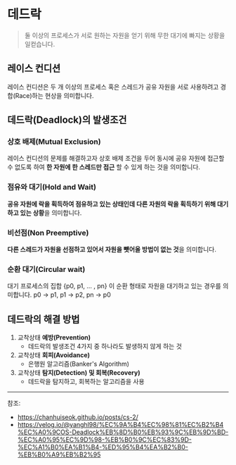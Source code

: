 # 데드락
> 둘 이상의 프로세스가 서로 원하는 자원을 얻기 위해 무한 대기에 빠지는 상황을 일컫습니다.

## 레이스 컨디션
레이스 컨디션은 두 개 이상의 프로세스 혹은 스레드가 공유 자원을 서로 사용하려고 경합(Race)하는 현상을 의미합니다.

## 데드락(Deadlock)의 발생조건
### 상호 배제(Mutual Exclusion)
레이스 컨디션의 문제를 해결하고자 상호 배제 조건을 두어 동시에 공유 자원에 접근할 수 없도록 하여 **한 자원에 한 스레드만 접근** 할 수 있게 하는 것을 의미합니다.

### 점유와 대기(Hold and Wait)
**공유 자원에 락을 획득하여 점유하고 있는 상태인데 다른 자원의 락을 획득하기 위해 대기하고 있는 상황**을 의미합니다.

### 비선점(Non Preemptive)
**다른 스레드가 자원을 선점하고 있어서 자원을 뺏어올 방법이 없는 것**을 의미합니다.

### 순환 대기(Circular wait)
대기 프로세스의 집합 {p0, p1, ... , pn} 이 순환 형태로 자원을 대기하고 있는 경우를 의미합니다. p0 -> p1, p1 -> p2, pn -> p0

## 데드락의 해결 방법
1) 교착상태 **예방(Prevention)**
   - 데드락의 발생조건 4가지 중 하나라도 발생하지 않게 하는 것
1) 교착상태 **회피(Avoidance)**
   - 은행원 알고리즘(Banker's Algorithm)
2) 교착상태 **탐지(Detection) 및 회복(Recovery)**
   - 데드락을 탐지하고, 회복하는 알고리즘을 사용


---
참조:  
- https://chanhuiseok.github.io/posts/cs-2/   
- https://velog.io/@yanghl98/%EC%9A%B4%EC%98%81%EC%B2%B4%EC%A0%9COS-Deadlock%EB%8D%B0%EB%93%9C%EB%9D%BD-%EC%A0%95%EC%9D%98-%EB%B0%9C%EC%83%9D-%EC%A1%B0%EA%B1%B4-%ED%95%B4%EA%B2%B0-%EB%B0%A9%EB%B2%95
